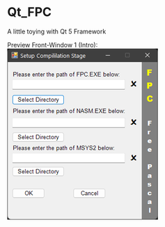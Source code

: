# Qt_FPC
A little toying with Qt 5 Framework

Preview Front-Window 1 (Intro):
![Preview](img/screen000.png)
